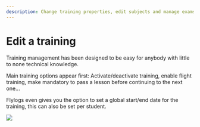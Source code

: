 ```yaml
---
description: Change training properties, edit subjects and manage exams
---
```


# Edit a training

Training management has been designed to be easy for anybody with little to none technical knowledge.

Main training options appear first: Activate/deactivate training, enable flight training, make mandatory to pass a lesson before continuing to the next one...

Flylogs even gives you the option to set a global start/end date for the training, this can also be set per student.

![](https://tawk.link/61f94bae9bd1f31184da67e3/kb/attachments/TIxq1stBqs.png)
